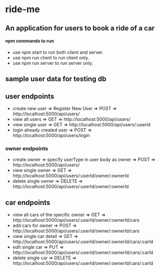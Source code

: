 # ride-me

## An application for users to book a ride of a car

#### npm commands to run

- use npm start to run both client and server.
- use npm run client to run client only.
- use npm run server to run server only.

## sample user data for testing db

## user endpoints

- create new user => Register New User => POST => http://localhost:5000/api/users/
- view all users => GET => http://localhost:5000/api/users/
- view single user => GET => http://localhost:5000/api/users/:userId
- login already created user => POST => http://localhost:5000/api/users/login

### owner endpoints

- create owner => specify userType in user body as owner => POST => http://localhost:5000/api/users/
- view single owner => GET => http://localhost:5000/api/users/:userId/owner/:ownerId
- delete single owner => DELETE => http://localhost:5000/api/users/:userId/owner/:ownerId

## car endpoints

- view all cars of the specific owner => GET => http://localhost:5000/api/users/:userId/owner/:ownerId/cars
- add cars for owner => POST => http://localhost:5000/api/users/:userId/owner/:ownerId/cars
- view single car detail => GET => http://localhost:5000/api/users/:userId/owner/:ownerId/cars/:carId
- edit single car => PUT => http://localhost:5000/api/users/:userId/owner/:ownerId/cars/:carId
- delete single car => DELETE => http://localhost:5000/api/users/:userId/owner/:ownerId/cars/:carId
